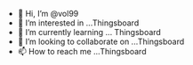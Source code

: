 - 👋 Hi, I’m @vol99
- 👀 I’m interested in ...Thingsboard 
- 🌱 I’m currently learning ... Thingsboard 
- 💞️ I’m looking to collaborate on ...Thingsboard 
- 📫 How to reach me ...Thingsboard 

<!---
vol99/vol99 is a ✨ special ✨ repository because its `README.md` (this file) appears on your GitHub profile.
You can click the Preview link to take a look at your changes.
--->
